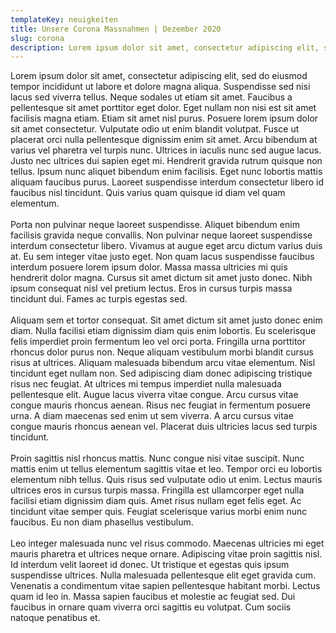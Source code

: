 ```yaml
---
templateKey: neuigkeiten
title: Unsere Corona Massnahmen | Dezember 2020
slug: corona
description: Lorem ipsum dolor sit amet, consectetur adipiscing elit, sed do eiusmod tempor incididunt ut labore et dolore magna aliqua. Suspendisse sed nisi lacus sed viverra tellus. Neque sodales ut etiam sit amet. Faucibus a pellentesque sit amet porttitor eget dolor. Eget nullam non nisi est sit amet facilisis magna etiam. Etiam sit amet nisl purus.
---
```


Lorem ipsum dolor sit amet, consectetur adipiscing elit, sed do eiusmod tempor incididunt ut labore et dolore magna aliqua. Suspendisse sed nisi lacus sed viverra tellus. Neque sodales ut etiam sit amet. Faucibus a pellentesque sit amet porttitor eget dolor. Eget nullam non nisi est sit amet facilisis magna etiam. Etiam sit amet nisl purus. Posuere lorem ipsum dolor sit amet consectetur. Vulputate odio ut enim blandit volutpat. Fusce ut placerat orci nulla pellentesque dignissim enim sit amet. Arcu bibendum at varius vel pharetra vel turpis nunc. Ultrices in iaculis nunc sed augue lacus. Justo nec ultrices dui sapien eget mi. Hendrerit gravida rutrum quisque non tellus. Ipsum nunc aliquet bibendum enim facilisis. Eget nunc lobortis mattis aliquam faucibus purus. Laoreet suspendisse interdum consectetur libero id faucibus nisl tincidunt. Quis varius quam quisque id diam vel quam elementum.
\
\
Porta non pulvinar neque laoreet suspendisse. Aliquet bibendum enim facilisis gravida neque convallis. Non pulvinar neque laoreet suspendisse interdum consectetur libero. Vivamus at augue eget arcu dictum varius duis at. Eu sem integer vitae justo eget. Non quam lacus suspendisse faucibus interdum posuere lorem ipsum dolor. Massa massa ultricies mi quis hendrerit dolor magna. Cursus sit amet dictum sit amet justo donec. Nibh ipsum consequat nisl vel pretium lectus. Eros in cursus turpis massa tincidunt dui. Fames ac turpis egestas sed.
\
\
Aliquam sem et tortor consequat. Sit amet dictum sit amet justo donec enim diam. Nulla facilisi etiam dignissim diam quis enim lobortis. Eu scelerisque felis imperdiet proin fermentum leo vel orci porta. Fringilla urna porttitor rhoncus dolor purus non. Neque aliquam vestibulum morbi blandit cursus risus at ultrices. Aliquam malesuada bibendum arcu vitae elementum. Nisl tincidunt eget nullam non. Sed adipiscing diam donec adipiscing tristique risus nec feugiat. At ultrices mi tempus imperdiet nulla malesuada pellentesque elit. Augue lacus viverra vitae congue. Arcu cursus vitae congue mauris rhoncus aenean. Risus nec feugiat in fermentum posuere urna. A diam maecenas sed enim ut sem viverra. A arcu cursus vitae congue mauris rhoncus aenean vel. Placerat duis ultricies lacus sed turpis tincidunt.
\
\
Proin sagittis nisl rhoncus mattis. Nunc congue nisi vitae suscipit. Nunc mattis enim ut tellus elementum sagittis vitae et leo. Tempor orci eu lobortis elementum nibh tellus. Quis risus sed vulputate odio ut enim. Lectus mauris ultrices eros in cursus turpis massa. Fringilla est ullamcorper eget nulla facilisi etiam dignissim diam quis. Amet risus nullam eget felis eget. Ac tincidunt vitae semper quis. Feugiat scelerisque varius morbi enim nunc faucibus. Eu non diam phasellus vestibulum.
\
\
Leo integer malesuada nunc vel risus commodo. Maecenas ultricies mi eget mauris pharetra et ultrices neque ornare. Adipiscing vitae proin sagittis nisl. Id interdum velit laoreet id donec. Ut tristique et egestas quis ipsum suspendisse ultrices. Nulla malesuada pellentesque elit eget gravida cum. Venenatis a condimentum vitae sapien pellentesque habitant morbi. Lectus quam id leo in. Massa sapien faucibus et molestie ac feugiat sed. Dui faucibus in ornare quam viverra orci sagittis eu volutpat. Cum sociis natoque penatibus et.

